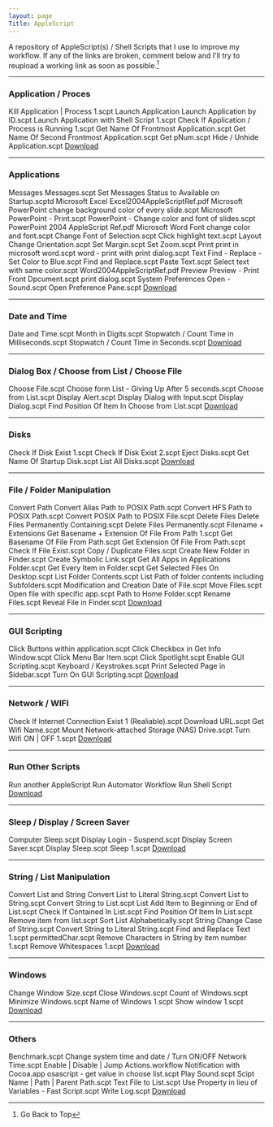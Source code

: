 ```yaml
---
layout: page
Title: AppleScript
---
```


A repository of AppleScript(s) / Shell Scripts that I use to improve my workflow. If any of the links are broken, comment below and I'll try to reupload a working link as soon as possible.[^0]
<hr>

<h3><div id="Application : Proces">Application / Proces</div></h3>
	Kill Application | Process 1.scpt
	Launch Application
	Launch Application by ID.scpt
	Launch Application with Shell Script 1.scpt
	Check If Application / Process is Running 1.scpt
	Get Name Of Frontmost Application.scpt
	Get Name Of Second Frontmost Application.scpt
	Get pNum.scpt
	Hide / Unhide Application.scpt
<a href="https://www.dropbox.com/sh/f0n2ceehsgk3x9r/99CDQDDfy7" target="_blank">Download</a>
<hr>

<h3><div id="Applications">Applications</div></h3>
	Messages
		Messages.scpt
		Set Messages Status to Available on Startup.scptd
	Microsoft Excel
		Excel2004AppleScriptRef.pdf
	Microsoft PowerPoint
		change background color of every slide.scpt
		Microsoft PowerPoint - Print.scpt
		PowerPoint - Change color and font of slides.scpt
		PowerPoint 2004 AppleScript Ref.pdf
	Microsoft Word
		Font
			change color and font.scpt
			Change Font of Selection.scpt
			Click highlight text.scpt
		Layout
			Change Orientation.scpt
			Set Margin.scpt
			Set Zoom.scpt
		Print
			print in microsoft word.scpt
			word - print with print dialog.scpt
		Text
			Find - Replace - Set Color to Blue.scpt
			Find and Replace.scpt
			Paste Text.scpt
			Select text with same color.scpt
		Word2004AppleScriptRef.pdf
	Preview
		Preview - Print Front Dpcument.scpt
		print dialog.scpt
	System Preferences
		Open - Sound.scpt
		Open Preference Pane.scpt
<a href="https://www.dropbox.com/sh/qckph7wyvqxraej/Lxki194T3B" target="_blank">Download</a>
<hr>

<h3><div id="Date and Time">Date and Time</div></h3>
	Date and Time.scpt
	Month in Digits.scpt
	Stopwatch / Count Time in Milliseconds.scpt
	Stopwatch / Count Time in Seconds.scpt
<a href="https://www.dropbox.com/sh/9osqbjvb4ssb5y9/QHbMPvLm4A" target="_blank">Download</a>
<hr>

<h3><div id="Dialog Box / Choose from List / Choose File">Dialog Box / Choose from List / Choose File</div></h3>
	Choose File.scpt
	Choose form List - Giving Up After 5 seconds.scpt
	Choose from List.scpt
	Display Alert.scpt
	Display Dialog with Input.scpt
	Display Dialog.scpt
	Find Position Of Item In Choose from List.scpt
<a href="https://www.dropbox.com/sh/ydyco02pspyvr1o/097USu6kcG" target="_blank">Download</a>
<hr>

<h3><div id="Disks">Disks</div></h3>
	Check If Disk Exist 1.scpt
	Check If Disk Exist 2.scpt
	Eject Disks.scpt
	Get Name Of Startup Disk.scpt
	List All Disks.scpt
<a href="https://www.dropbox.com/sh/ejepz0v0pqrcy1z/t-vf9vzHxS" target="_blank">Download</a>
<hr>

<h3><div id="File / Folder Manipulation">File / Folder Manipulation</div></h3>
	Convert Path
		Convert Alias Path to POSIX Path.scpt
		Convert HFS Path to POSIX Path.scpt
		Convert POSIX Path to POSIX File.scpt
	Delete Files
		Delete Files Permanently Containing.scpt
		Delete Files Permanently.scpt
	Filename + Extensions
		Get Basename + Extension Of File From Path 1.scpt
		Get Basename Of File From Path.scpt
		Get Extension Of File From Path.scpt
	Check If File Exist.scpt
	Copy / Duplicate Files.scpt
	Create New Folder in Finder.scpt
	Create Symbolic Link.scpt
	Get All Apps in Applications Folder.scpt
	Get Every Item in Folder.scpt
	Get Selected Files On Desktop.scpt
	List Folder Contents.scpt
	List Path of folder contents including Subfolders.scpt
	Modification and Creation Date of File.scpt
	Move Files.scpt
	Open file with specific app.scpt
	Path to Home Folder.scpt
	Rename Files.scpt
	Reveal File in Finder.scpt
<a href="https://www.dropbox.com/sh/eounne9cd3mgseh/tX2bx3LGSN" target="_blank">Download</a>
<hr>

<h3><div id="GUI Scripting">GUI Scripting</div></h3>
	Click Buttons within application.scpt
	Click Checkbox in Get Info Window.scpt
	Click Menu Bar Item.scpt
	Click Spotlight.scpt
	Enable GUI Scripting.scpt
	Keyboard / Keystrokes.scpt
	Print Selected Page in Sidebar.scpt
	Turn On GUI Scripting.scpt
<a href="https://www.dropbox.com/sh/u5waa7uihlcpt2y/-XoVwyxEN3" target="_blank">Download</a>
<hr>

<h3><div id="Network / WIFI">Network / WIFI</div></h3>
	Check If Internet Connection Exist 1 (Realiable).scpt
	Download URL.scpt
	Get Wifi Name.scpt
	Mount Network-attached Storage (NAS) Drive.scpt
	Turn Wifi ON | OFF 1.scpt
<a href="https://www.dropbox.com/sh/7rjegk7kjsyp2fy/aaX5Fk8MzJ" target="_blank">Download</a>
<hr>

<h3><div id="Run Other Scripts">Run Other Scripts</div></h3>
    Run another AppleScript
    Run Automator Workflow
    Run Shell Script
<a href="https://www.dropbox.com/sh/uowplii2yiz4jh7/8pOo5Cyy3H" target="_blank">Download</a>
<hr>

<h3><div id="Sleep / Display / Screen Saver">Sleep / Display / Screen Saver</div></h3>
	Computer Sleep.scpt
	Display Login - Suspend.scpt
	Display Screen Saver.scpt
	Display Sleep.scpt
	Sleep 1.scpt
<a href="https://www.dropbox.com/sh/to9ud5d3f81njsp/6eEdXzH7xO" target="_blank">Download</a>
<hr>

<h3><div id="String / List Manipulation">String / List Manipulation</div></h3>
	Convert List and String
		Convert List to Literal String.scpt
		Convert List to String.scpt
		Convert String to List.scpt
	List
		Add Item to Beginning or End of List.scpt
		Check If Contained In List.scpt
		Find Position Of Item In List.scpt
		Remove item from list.scpt
		Sort List Alphabetically.scpt
	String
		Change Case of String.scpt
		Convert String to Literal String.scpt
		Find and Replace Text 1.scpt
		permittedChar.scpt
		Remove Characters in String by item number 1.scpt
		Remove Whitespaces 1.scpt
<a href="https://www.dropbox.com/sh/1r26eikbqexrll7/ojurTq9p9d" target="_blank">Download</a>
<hr>

<h3><div id="Windows">Windows</div></h3>
	Change Window Size.scpt
	Close Windows.scpt
	Count of Windows.scpt
	Minimize Windows.scpt
	Name of Windows 1.scpt
	Show window 1.scpt
<a href="https://www.dropbox.com/sh/xnz9ku1bd8jvi9k/nqpZV034H7" target="_blank">Download</a>
<hr>

<h3><div id="Others">Others</div></h3>
	Benchmark.scpt
	Change system time and date / Turn ON/OFF Network Time.scpt
	Enable | Disable | Jump Actions.workflow
	Notification with Cocoa.app
	osascript - get value in choose list.scpt
	Play Sound.scpt
	Scipt Name | Path | Parent Path.scpt
	Text File to List.scpt
	Use Property in lieu of Variables - Fast Script.scpt
	Write Log.scpt
<a href="https://www.dropbox.com/sh/iffvtwx0275cj9w/9FOluYpA8q" target="_blank">Download</a>

[^0]: Go Back to Top